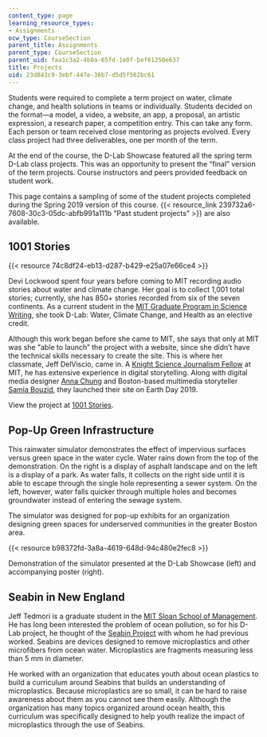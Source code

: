 ```yaml
---
content_type: page
learning_resource_types:
- Assignments
ocw_type: CourseSection
parent_title: Assignments
parent_type: CourseSection
parent_uid: faa1c3a2-4b8a-65fd-1e0f-bef61250e637
title: Projects
uid: 23d843c9-3ebf-447e-36b7-d5d5f562bc61
---
```


Students were required to complete a term project on water, climate change, and health solutions in teams or individually. Students decided on the format—a model, a video, a website, an app, a proposal, an artistic expression, a research paper, a competition entry. This can take any form. Each person or team received close mentoring as projects evolved. Every class project had three deliverables, one per month of the term.

At the end of the course, the D-Lab Showcase featured all the spring term D-Lab class projects. This was an opportunity to present the “final” version of the term projects. Course instructors and peers provided feedback on student work.

This page contains a sampling of some of the student projects completed during the Spring 2019 version of this course. {{< resource_link 239732a6-7608-30c3-05dc-abfb991a111b "Past student projects" >}} are also available. 

1001 Stories
------------

{{< resource 74c8df24-eb13-d287-b429-e25a07e66ce4 >}}

Devi Lockwood spent four years before coming to MIT recording audio stories about water and climate change. Her goal is to collect 1,001 total stories; currently, she has 850+ stories recorded from six of the seven continents. As a current student in the [MIT Graduate Program in Science Writing](http://sciwrite.mit.edu/), she took D-Lab: Water, Climate Change, and Health as an elective credit.

Although this work began before she came to MIT, she says that only at MIT was she "able to launch” the project with a website, since she didn’t have the technical skills necessary to create the site. This is where her classmate, Jeff DelViscio, came in. A [Knight Science Journalism Fellow](http://ksj.mit.edu/) at MIT, he has extensive experience in digital storytelling. Along with digital media designer [Anna Chung](http://www.annawchung.com/) and Boston-based multimedia storyteller [Samia Bouzid](https://samiabouzid.com/), they launched their site on Earth Day 2019.

View the project at [1001 Stories](http://1001stories.org/).

Pop-Up Green Infrastructure  
-----------------------------

This rainwater simulator demonstrates the effect of impervious surfaces versus green space in the water cycle. Water rains down from the top of the demonstration. On the right is a display of asphalt landscape and on the left is a display of a park. As water falls, it collects on the right side until it is able to escape through the single hole representing a sewer system. On the left, however, water falls quicker through multiple holes and becomes groundwater instead of entering the sewage system.

The simulator was designed for pop-up exhibits for an organization designing green spaces for underserved communities in the greater Boston area. 

{{< resource b98372fd-3a8a-4619-648d-94c480e2fec8 >}}

Demonstration of the simulator presented at the D-Lab Showcase (left) and accompanying poster (right).

Seabin in New England
---------------------

Jeff Tedmori is a graduate student in the [MIT Sloan School of Management](https://mitsloan.mit.edu/). He has long been interested the problem of ocean pollution, so for his D-Lab project, he thought of the [Seabin Project](https://seabinproject.com/) with whom he had previous worked. Seabins are devices designed to remove microplastics and other microfibers from ocean water. Microplastics are fragments measuring less than 5 mm in diameter.

He worked with an organization that educates youth about ocean plastics to build a curriculum around Seabins that builds an understanding of microplastics. Because microplastics are so small, it can be hard to raise awareness about them as you cannot see them easily. Although the organization has many topics organized around ocean health, this curriculum was specifically designed to help youth realize the impact of microplastics through the use of Seabins.